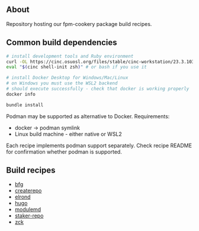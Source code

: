 ## About

Repository hosting our fpm-cookery package build recipes.

## Common build dependencies

```bash
# install development tools and Ruby environment
curl -OL https://cinc.osuosl.org/files/stable/cinc-workstation/23.3.1030/ubuntu/20.04/cinc-workstation_23.3.1030-1_amd64.deb && sudo apt install ./cinc-workstation_23.3.1030-1_amd64.deb
eval "$(cinc shell-init zsh)" # or bash if you use it

# install Docker Desktop for Windows/Mac/Linux
# on Windows you must use the WSL2 backend
# should execute successfully - check that docker is working properly
docker info

bundle install
```

Podman may be supported as alternative to Docker. Requirements:

 * docker -> podman symlink
 * Linux build machine - either native or WSL2

Each recipe implements podman support separately. Check recipe README for confirmation whether podman is supported.

## Build recipes

 * [bfg](/recipes/bfg)
 * [createrepo](/recipes/createrepo)
 * [elrond](/recipes/elrond)
 * [hugo](/recipes/hugo)
 * [modulemd](/recipes/modulemd)
 * [staker-repo](/recipes/staker-repo)
 * [zck](/recipes/zck)
